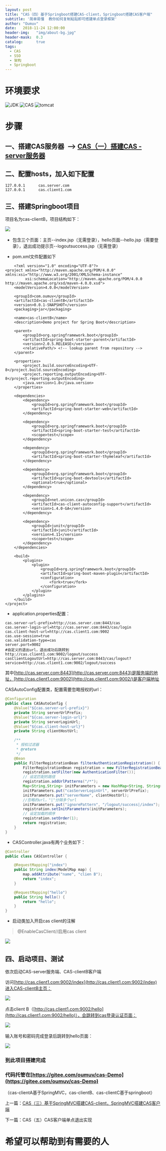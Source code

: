 ```yaml
---
layout: post
title: "CAS（四）基于Springboot搭建CAS-client，Springboot搭建CAS客户端"
subtitle: '简单易懂  教你如何复制粘贴即可搭建单点登录框架'
author: "Oumuv"
date:   2018-11-24 12:00:00
header-img:   "img/about-bg.jpg"
header-mask:  0.3
catalog:      true
tags:
  - CAS
  - SSO
  - 架构
  - Springboot
---
```


环境要求
====

![JDK](https://img.shields.io/badge/JDK-8+-green.svg)
![CAS](https://img.shields.io/badge/CAS-5.2-green.svg)
![tomcat](https://img.shields.io/badge/tomcat-8+-green.svg)

步骤
==

一、搭建CAS服务器  --> [CAS（一）搭建CAS - server服务器](https://blog.csdn.net/oumuv/article/details/83377945)
-----------------------------------------------------------------------------------------------

二、配置hosts，加入如下配置
----------------

    127.0.0.1      cas.server.com
    127.0.0.1      cas.client1.com

三、搭建Springboot项目
----------------

项目名为cas-clientB，项目结构如下：

![](https://raw.githubusercontent.com/Oumuv/oumuv.github.io/master/img/2018/11/24/21.png)​

*   包含三个页面：主页--index.jsp（无需登录），hello页面--hello.jsp（需要登录），退出成功提示页--logoutsuccess.jsp（无需登录）

*   pom.xml文件配置如下

```
    <?xml version="1.0" encoding="UTF-8"?>
<project xmlns="http://maven.apache.org/POM/4.0.0" xmlns:xsi="http://www.w3.org/2001/XMLSchema-instance"
         xsi:schemaLocation="http://maven.apache.org/POM/4.0.0 http://maven.apache.org/xsd/maven-4.0.0.xsd">
    <modelVersion>4.0.0</modelVersion>

    <groupId>com.oumuv</groupId>
    <artifactId>cas-clientB</artifactId>
    <version>0.0.1-SNAPSHOT</version>
    <packaging>jar</packaging>

    <name>cas-clientB</name>
    <description>Demo project for Spring Boot</description>

    <parent>
        <groupId>org.springframework.boot</groupId>
        <artifactId>spring-boot-starter-parent</artifactId>
        <version>2.0.5.RELEASE</version>
        <relativePath/> <!-- lookup parent from repository -->
    </parent>

    <properties>
        <project.build.sourceEncoding>UTF-8</project.build.sourceEncoding>
        <project.reporting.outputEncoding>UTF-8</project.reporting.outputEncoding>
        <java.version>1.8</java.version>
    </properties>

    <dependencies>
        <dependency>
            <groupId>org.springframework.boot</groupId>
            <artifactId>spring-boot-starter-web</artifactId>
        </dependency>

        <dependency>
            <groupId>org.springframework.boot</groupId>
            <artifactId>spring-boot-starter-test</artifactId>
            <scope>test</scope>
        </dependency>

        <dependency>
            <groupId>org.springframework.boot</groupId>
            <artifactId>spring-boot-starter-thymeleaf</artifactId>
        </dependency>

        <dependency>
            <groupId>org.springframework.boot</groupId>
            <artifactId>spring-boot-devtools</artifactId>
            <optional>true</optional>
        </dependency>

        <dependency>
            <groupId>net.unicon.cas</groupId>
            <artifactId>cas-client-autoconfig-support</artifactId>
            <version>1.4.0-GA</version>
        </dependency>

        <dependency>
            <groupId>junit</groupId>
            <artifactId>junit</artifactId>
            <version>4.11</version>
            <scope>test</scope>
        </dependency>
    </dependencies>

    <build>
        <plugins>
            <plugin>
                <groupId>org.springframework.boot</groupId>
                <artifactId>spring-boot-maven-plugin</artifactId>
                <configuration>
                    <fork>true</fork>
                </configuration>
            </plugin>
        </plugins>
    </build>
</project>

```

*   application.properties配置：

```
cas.server-url-prefix=http://cas.server.com:8443/cas
cas.server-login-url=http://cas.server.com:8443/cas/login
cas.client-host-url=http://cas.client1.com:9002
cas.use-session=true
cas.validation-type=cas
server.port=9002
#自定义的退出url，退出成功后跳转到 http://cas.client1.com:9002/logout/success
casClientLogoutUrl=http://cas.server.com:8443/cas/logout?service=http://cas.client1.com:9002/logout/success
```

其中[http://cas.server.com:8443](http://cas.server.com:8443)是服务端的地址，[http://cas.client1.com:9002](http://cas.client1.com:9002/)是客户端地址

CASAutoConfig配置类，配置需要忽略授权的url：

```java
@Configuration
public class CASAutoConfig {
    @Value("${cas.server-url-prefix}")
    private String serverUrlPrefix;
    @Value("${cas.server-login-url}")
    private String serverLoginUrl;
    @Value("${cas.client-host-url}")
    private String clientHostUrl;

    /**
     * 授权过滤器
     * @return
     */
    @Bean
    public FilterRegistrationBean filterAuthenticationRegistration() {
        FilterRegistrationBean registration = new FilterRegistrationBean();
        registration.setFilter(new AuthenticationFilter());
        // 设定匹配的路径
        registration.addUrlPatterns("/*");
        Map<String,String> initParameters = new HashMap<String, String>();
        initParameters.put("casServerLoginUrl", serverUrlPrefix);
        initParameters.put("serverName", clientHostUrl);
        //忽略的url，"|"分隔多个url
        initParameters.put("ignorePattern", "/logout/success|/index");
        registration.setInitParameters(initParameters);
        // 设定加载的顺序
        registration.setOrder(1);
        return registration;
    }
}

```

*   CASController.java有两个业务如下：

```java
@Controller
public class CASController {

    @RequestMapping("index")
    public String index(ModelMap map) {
        map.addAttribute("name", "clien B");
        return "index";
    }

    @RequestMapping("hello")
    public String hello() {
        return "hello";
    }
}

```

*   启动类加入开启cas client的注解

> @EnableCasClient//启用cas client

![](https://raw.githubusercontent.com/Oumuv/oumuv.github.io/master/img/2018/11/24/22.png)​


四、启动项目、测试
---------

依次启动CAS-server服务端、CAS-clientB客户端

访问[http://cas.client1.com:9002/index](http://cas.client1.com:9002/index)进入CAS-clientB主页：

![](https://raw.githubusercontent.com/Oumuv/oumuv.github.io/master/img/2018/11/24/23.png)​

点击client B（[http://cas.client1.com:9002/hello](http://cas.client1.com:9002/hello)），会跳转到cas登录认证页面：

![](https://raw.githubusercontent.com/Oumuv/oumuv.github.io/master/img/2018/11/24/24.png)​

输入账号和密码完成登录后跳转到hello页面：

![](https://raw.githubusercontent.com/Oumuv/oumuv.github.io/master/img/2018/11/24/25.png)​

### 到此项目搭建完成

### 代码托管在[https://gitee.com/oumuv/cas-Demo](https://gitee.com/oumuv/cas-Demo)

（cas-clientA基于SpringMVC，cas-clientB、cas-clientC基于springboot）

上一篇：[CAS（三）基于SpringMVC搭建CAS-client，SpringMVC搭建CAS客户端](https://blog.csdn.net/oumuv/article/details/84314722)

下一篇：CAS（五）CAS客户端单点退出实现

希望可以帮助到有需要的人
============